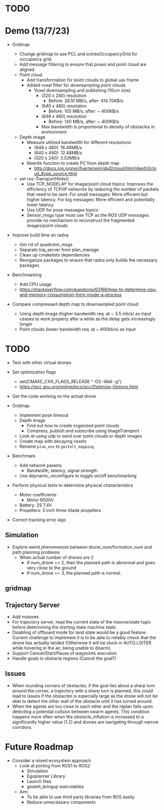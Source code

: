 # TODO

# Demo (13/7/23)
- Gridmap
    - Change gridmap to use PCL and octreeOccupancyGrid for occupancy grid.
    - Add message filtering to ensure that poses and point cloud are aligned
    - Point cloud
        - Add transformation for point clouds to global uav frame
        - Added voxel filter for downsampling point clouds
            - Voxel downsampling and publishing (10cm size)
                - (320 x 240) resolution
                    - Before: 28.10 MB/s, after: 414.70KB/s
                - (640 x 480) resolution
                    - Before: 105 MB/s, after: ~ 400KB/s
                - (848 x 480) resolution
                    - Before: 140 MB/s, after: ~ 400KB/s
                - Max bandwidth is proportional to density of obstacles in environment
    - Depth image
        - Measure utilized bandwidth for different resolutions
            - (848 x 480): 16.46MB/s 
            - (640 x 480): 12.48MB/s
            - (320 x 240): 3.52MB/s
        - Rewrite function to create PC from depth map
            - http://docs.ros.org/en/fuerte/api/rgbd2cloud/html/depth2cloud_8cpp_source.html
    - set ros::TransportHints()
        - Use TCP_NODELAY for image/point cloud topics: Improves the efficiency of TCP/IP networks by reducing the number of packets that need to be sent. For small messages: More efficient but higher latency. For big messages: More efficient and potentially lower latency
        - Use UDP for pose messages topics
        - Sensor_msgs type must use TCP as the ROS UDP messages provide no mechanism to reconstruct the fragmented images/point clouds
    
- Improve build time on radxa
    - Get rid of quadrotor_msgs 
    - Separate traj_server from plan_manage
    - Clean up cmakelists dependencies
    - Reorganize packages to ensure that radxa only builds the necessary packages

- Benchmarking
    - Add CPU usage
    - https://stackoverflow.com/questions/63166/how-to-determine-cpu-and-memory-consumption-from-inside-a-process

- Compare compressed depth map to downsampled point cloud
    - Using depth image (higher bandwidth req. at ~ 3.5 mb/s) as input ceases to work properly after a while as the delay gets increasingly longer
    - Point clouds (lower bandwidth req. at ~ 400kb/s) as input 

# TODO
- Test with other virtual drones

- Set optimization flags
    - set(CMAKE_CXX_FLAGS_RELEASE "-O3 -Wall -g")
    - https://gcc.gnu.org/onlinedocs/gcc/Optimize-Options.html

- Get the code working on the actual drone

- Gridmap
    - Implement pose timeout
    - Depth image
        - Find out how to create organized point clouds
        - Compress, publish and subscribe using ImageTransport
    - Look at using udp to send over point clouds or depth images
    - Create map with decaying voxels
    - Rename `plan_env` to `gestelt_mapping`

- Benchmark
    - Add network params 
        - Bandwidth, latency, signal strength
    - Use ddynamic_reconfigure to toggle on/off benchmarking

- Perform physical tests to determine physical characteristics
    - Motor coefficients
        - Motor 6000V
    - Battery: 2S 7.4V
    - Propellers: 3 inch three-blade propellers
- Correct tracking error algo

## Simulation
- Explore weird phenomenom between drone_num/formation_num and path planning problems
    - When actual number of drones are 2 
        - If num_drone == 2, then the planned path is abnormal and goes very close to the ground
        - If num_drone == 3, the planned path is normal. 

## gridmap

## Trajectory Server
- Add mutexes
- For trajectory server, read the current state of the mavros/state topic before determining the starting state machine state.
- Disabling of offboard mode for land state would be a good feature. Current challenge to implement it is to be able to reliably check that the drone has actually landed (Otherwise it will be stuck in AUTO.LOITER while hovering in the air, being unable to disarm).
- Support Cancel/Start/Pause of waypoints execution
- Handle goals in obstacle regions (Cancel the goal?)

## Issues
- When rounding corners of obstacles, if the goal lies about a sharp turn around the corner, a trajectory with a sharp turn is planned, this could lead to issues if the obstacles is especially large as the drone will not be able to detect the other wall of the obstacle until it has turned around. 
- When the agents are too close to each other and the replan fails upon detecting a potential collsion between swarm agents. This condition happens more often when the obstacle_inflation is increased to a significantly higher value (1.2) and drones are navigating through narrow corridors.

# Future Roadmap
- Consider a mixed ecosystem approach
    - Look at porting from ROS1 to ROS2
        - Simulation
        - Egoplanner Library
        - Launch files
        - gestelt_bringup executables
    - Aim: 
        - To be able to use third party libraries from ROS easily
        - Reduce unnecessary components
